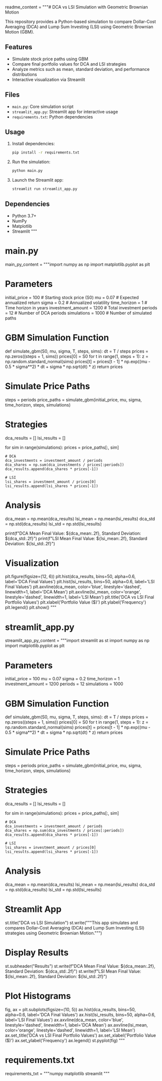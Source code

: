 readme_content = """# DCA vs LSI Simulation with Geometric Brownian Motion

This repository provides a Python-based simulation to compare Dollar-Cost Averaging (DCA) and Lump Sum Investing (LSI) using Geometric Brownian Motion (GBM).

## Features
- Simulate stock price paths using GBM
- Compare final portfolio values for DCA and LSI strategies
- Analyze metrics such as mean, standard deviation, and performance distributions
- Interactive visualization via Streamlit

## Files
- `main.py`: Core simulation script
- `streamlit_app.py`: Streamlit app for interactive usage
- `requirements.txt`: Python dependencies

## Usage
1. Install dependencies:
   ```bash
   pip install -r requirements.txt
   ```
2. Run the simulation:
   ```bash
   python main.py
   ```
3. Launch the Streamlit app:
   ```bash
   streamlit run streamlit_app.py
   ```

## Dependencies
- Python 3.7+
- NumPy
- Matplotlib
- Streamlit
"""

# main.py
main_py_content = """import numpy as np
import matplotlib.pyplot as plt

# Parameters
initial_price = 100       # Starting stock price (S0)
mu = 0.07                 # Expected annualized return
sigma = 0.2               # Annualized volatility
time_horizon = 1          # Time horizon in years
investment_amount = 1200  # Total investment
periods = 12              # Number of DCA periods
simulations = 1000        # Number of simulated paths

# GBM Simulation Function
def simulate_gbm(S0, mu, sigma, T, steps, sims):
    dt = T / steps
    prices = np.zeros((steps + 1, sims))
    prices[0] = S0
    for t in range(1, steps + 1):
        z = np.random.standard_normal(sims)
        prices[t] = prices[t - 1] * np.exp((mu - 0.5 * sigma**2) * dt + sigma * np.sqrt(dt) * z)
    return prices

# Simulate Price Paths
steps = periods
price_paths = simulate_gbm(initial_price, mu, sigma, time_horizon, steps, simulations)

# Strategies
dca_results = []
lsi_results = []

for sim in range(simulations):
    prices = price_paths[:, sim]
    
    # DCA
    dca_investments = investment_amount / periods
    dca_shares = np.sum(dca_investments / prices[:periods])
    dca_results.append(dca_shares * prices[-1])
    
    # LSI
    lsi_shares = investment_amount / prices[0]
    lsi_results.append(lsi_shares * prices[-1])

# Analysis
dca_mean = np.mean(dca_results)
lsi_mean = np.mean(lsi_results)
dca_std = np.std(dca_results)
lsi_std = np.std(lsi_results)

print(f"DCA Mean Final Value: ${dca_mean:.2f}, Standard Deviation: ${dca_std:.2f}")
print(f"LSI Mean Final Value: ${lsi_mean:.2f}, Standard Deviation: ${lsi_std:.2f}")

# Visualization
plt.figure(figsize=(12, 6))
plt.hist(dca_results, bins=50, alpha=0.6, label='DCA Final Values')
plt.hist(lsi_results, bins=50, alpha=0.6, label='LSI Final Values')
plt.axvline(dca_mean, color='blue', linestyle='dashed', linewidth=1, label='DCA Mean')
plt.axvline(lsi_mean, color='orange', linestyle='dashed', linewidth=1, label='LSI Mean')
plt.title('DCA vs LSI Final Portfolio Values')
plt.xlabel('Portfolio Value ($)')
plt.ylabel('Frequency')
plt.legend()
plt.show()
"""

# streamlit_app.py
streamlit_app_py_content = """import streamlit as st
import numpy as np
import matplotlib.pyplot as plt

# Parameters
initial_price = 100
mu = 0.07
sigma = 0.2
time_horizon = 1
investment_amount = 1200
periods = 12
simulations = 1000

# GBM Simulation Function
def simulate_gbm(S0, mu, sigma, T, steps, sims):
    dt = T / steps
    prices = np.zeros((steps + 1, sims))
    prices[0] = S0
    for t in range(1, steps + 1):
        z = np.random.standard_normal(sims)
        prices[t] = prices[t - 1] * np.exp((mu - 0.5 * sigma**2) * dt + sigma * np.sqrt(dt) * z)
    return prices

# Simulate Price Paths
steps = periods
price_paths = simulate_gbm(initial_price, mu, sigma, time_horizon, steps, simulations)

# Strategies
dca_results = []
lsi_results = []

for sim in range(simulations):
    prices = price_paths[:, sim]
    
    # DCA
    dca_investments = investment_amount / periods
    dca_shares = np.sum(dca_investments / prices[:periods])
    dca_results.append(dca_shares * prices[-1])
    
    # LSI
    lsi_shares = investment_amount / prices[0]
    lsi_results.append(lsi_shares * prices[-1])

# Analysis
dca_mean = np.mean(dca_results)
lsi_mean = np.mean(lsi_results)
dca_std = np.std(dca_results)
lsi_std = np.std(lsi_results)

# Streamlit App
st.title("DCA vs LSI Simulation")
st.write("""This app simulates and compares Dollar-Cost Averaging (DCA) and Lump Sum Investing (LSI) strategies using Geometric Brownian Motion.""")

# Display Results
st.subheader("Results")
st.write(f"DCA Mean Final Value: ${dca_mean:.2f}, Standard Deviation: ${dca_std:.2f}")
st.write(f"LSI Mean Final Value: ${lsi_mean:.2f}, Standard Deviation: ${lsi_std:.2f}")

# Plot Histograms
fig, ax = plt.subplots(figsize=(10, 5))
ax.hist(dca_results, bins=50, alpha=0.6, label='DCA Final Values')
ax.hist(lsi_results, bins=50, alpha=0.6, label='LSI Final Values')
ax.axvline(dca_mean, color='blue', linestyle='dashed', linewidth=1, label='DCA Mean')
ax.axvline(lsi_mean, color='orange', linestyle='dashed', linewidth=1, label='LSI Mean')
ax.set_title('DCA vs LSI Final Portfolio Values')
ax.set_xlabel('Portfolio Value ($)')
ax.set_ylabel('Frequency')
ax.legend()
st.pyplot(fig)
"""

# requirements.txt
requirements_txt = """numpy
matplotlib
streamlit
"""
